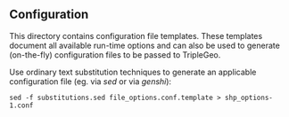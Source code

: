 ## Configuration

This directory contains configuration file templates.
These templates document all available run-time options and can also be used to generate 
(on-the-fly) configuration files to be passed to TripleGeo.

Use ordinary text substitution techniques to generate an applicable configuration file 
(eg. via _sed_ or via _genshi_):

    sed -f substitutions.sed file_options.conf.template > shp_options-1.conf


